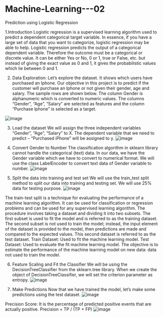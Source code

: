 # Machine-Learning---02
Prediction using Logistic Regression

1.Introduction
Logistic regression is a supervised learning algorithm used to predict a dependent categorical target variable. In essence, if you have a large set of data that you want to categorize, logistic regression may be able to help.
Logistic regression predicts the output of a categorical dependent variable. Therefore the outcome must be a categorical or discrete value. It can be either Yes or No, 0 or 1, true or False, etc. but instead of giving the exact value as 0 and 1, it gives the probabilistic values which lie between 0 and 1.


2.	Data Exploration: 
Let’s explore the dataset. It shows which users have purchased an Iphone. Our objective in this project is to predict if the customer will purchase an Iphone or not given their gender, age and salary. The sample rows are shown below. The column Gender is alphanumeric which is converted to numeric values. The columns “Gender”, “Age”, “Salary” are selected as features and the column “Purchase Iphone” is selected as a target.

![image](https://user-images.githubusercontent.com/21077069/220509378-91ff25c4-aabf-44ca-aabf-15d2ce27c2b9.png)

3. Load the dataset
We will assign the three independent variables “Gender”, “Age”, “Salary” to X. 
The dependent variable that we need to predict – “Purchased iPhone” will be assigned to y.
![image](https://user-images.githubusercontent.com/21077069/220509796-02148562-b4ce-4036-a044-7d16fe9344d0.png)


4. Convert Gender to Number
The classification algorithm in sklearn library cannot handle the categorical (text) data. In our data, we have the Gender variable which we have to convert to numerical format. 
We will use the class LabelEncoder to convert text data of Gender variable to number.
![image](https://user-images.githubusercontent.com/21077069/220509808-dd911956-d0f3-4008-b6c4-e71c46deb7fe.png)


5. Split the data into training and test set
We will use the train_test split method to split our data into training and testing set. We will use 25% data for testing purpose.
![image](https://user-images.githubusercontent.com/21077069/220509837-69c2a25f-4275-45c5-9f6d-29203b76bedc.png)


The train-test split is a technique for evaluating the performance of a machine learning algorithm. It can be used for classification or regression problems and can be used for any supervised learning algorithm. The procedure involves taking a dataset and dividing it into two subsets. The first subset is used to fit the model and is referred to as the training dataset. The second subset is not used to train the model; instead, the input element of the dataset is provided to the model, then predictions are made and compared to the expected values. This second dataset is referred to as the test dataset. Train Dataset: Used to fit the machine learning model. Test Dataset: Used to evaluate the fit machine learning model. The objective is to estimate the performance of the machine learning model on new data: data not used to train the model.

6. Feature Scaling and Fit the Classifier
We will be using the DecisionTreeClassifier from the sklearn.tree library. When we create the object of DecisionTreeClassifier, we will set the criterion parameter as entropy.
![image](https://user-images.githubusercontent.com/21077069/220511599-e30c3d9a-ee63-480b-8a26-81b1e02cd590.png)


7. Make Predictions
Now that we have trained the model, let’s make some predictions using the test dataset. 
![image](https://user-images.githubusercontent.com/21077069/220511619-165b755c-f38e-464f-8d37-68a8359cbf3b.png)

Precision Score: It is the percentage of predicted positive events that are actually positive.
Precision = TP / (TP + FP)
![image](https://user-images.githubusercontent.com/21077069/220511653-25c49641-ab6f-4e90-88a2-6f6dc887bf5c.png)

